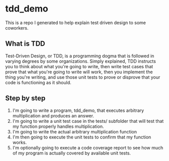 tdd_demo
===============
This is a repo I generated to help explain test driven design to some coworkers.


## What is TDD
Test-Driven Design, or TDD, is a programming dogma that is followed in varying degrees by some organizations.  Simply explained, TDD instructs you to think about what you're going to write, then write test cases that prove that what you're going to write will work, then you implement the thing you're writing, and use those unit tests to prove or disprove that your code is functioning as it should.

## Step by step
  1. I'm going to write a program, tdd_demo, that executes arbitrary multiplication and produces an answer.
  1. I'm going to write a unit test case in the tests/ subfolder that will test that my function properly handles multiplication.
  1. I'm going to write the actual arbitrary multiplication function
  1. I'm then going to execute the unit tests to confirm that my function works.
  1. I'm optionally going to execute a code coverage report to see how much of my program is actually covered by available unit tests.

